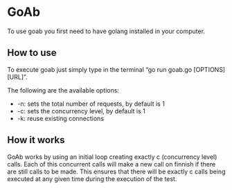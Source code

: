 # GoAb
To use goab you first need to have golang installed in your computer.

## How to use
To execute goab just simply type in the terminal “go run goab.go [OPTIONS] [URL]”. 

The following are the available options:
* -n: sets the total number of requests, by default is 1
* -c: sets the concurrency level, by default is 1
* -k: reuse existing connections
## How it works
GoAb works by using an initial loop creating exactly c (concurrency level) calls. Each of this concurrent calls will make a new call on finnish if there are still calls to be made. This ensures that there will be exactly c calls being executed at any given time during the execution of the test. 
